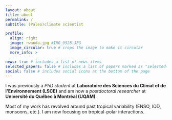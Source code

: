 ```yaml
---
layout: about
title: about
permalink: /
subtitle: (Paleo)climate scientist

profile:
  align: right
  image: rwanda.jpg #IMG_9528.JPG
  image_circular: true # crops the image to make it circular
  more_info: >

news: true # includes a list of news items
selected_papers: false # includes a list of papers marked as "selected={true}"
social: false # includes social icons at the bottom of the page
---
```


I was previously a _PhD student_ at **Laboratoire des Sciences du Climat et de l'Environnement (LSCE)** and am now a _postdoctoral researcher_ at **Université du Québec à Montréal (UQAM)**.

Most of my work has revolved around past tropical variability (ENSO, IOD, monsoons, etc.). I am now focusing on tropical-polar interactions.
